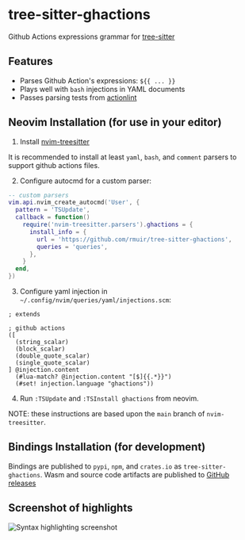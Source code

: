 # tree-sitter-ghactions

Github Actions expressions grammar for [tree-sitter](https://github.com/tree-sitter/tree-sitter)

## Features

* Parses Github Action's expressions: `${{ ... }}`
* Plays well with `bash` injections in YAML documents
* Passes parsing tests from [actionlint](https://github.com/rhysd/actionlint)

## Neovim Installation (for use in your editor)

1. Install [nvim-treesitter](https://github.com/nvim-treesitter/nvim-treesitter/tree/main)

It is recommended to install at least `yaml`, `bash`, and `comment` parsers to support github actions files.

2. Configure autocmd for a custom parser:
   
```lua
-- custom parsers
vim.api.nvim_create_autocmd('User', {
  pattern = 'TSUpdate',
  callback = function()
    require('nvim-treesitter.parsers').ghactions = {
      install_info = {
        url = 'https://github.com/rmuir/tree-sitter-ghactions',
        queries = 'queries',
      },
    }
  end,
})
```

3. Configure yaml injection in `~/.config/nvim/queries/yaml/injections.scm`:
```tsq
; extends

; github actions
([
  (string_scalar)
  (block_scalar)
  (double_quote_scalar)
  (single_quote_scalar)
] @injection.content
  (#lua-match? @injection.content "[$]{{.*}}")
  (#set! injection.language "ghactions"))
```

4. Run `:TSUpdate` and `:TSInstall ghactions` from neovim.

NOTE: these instructions are based upon the `main` branch of `nvim-treesitter`.

## Bindings Installation (for development)

Bindings are published to `pypi`, `npm`, and `crates.io` as `tree-sitter-ghactions`.
Wasm and source code artifacts are published to [GitHub releases](https://github.com/rmuir/tree-sitter-ghactions/releases)

## Screenshot of highlights

![Syntax highlighting screenshot](https://github.com/user-attachments/assets/0c1f34bb-6f02-4175-9495-97e6fa51334a)
